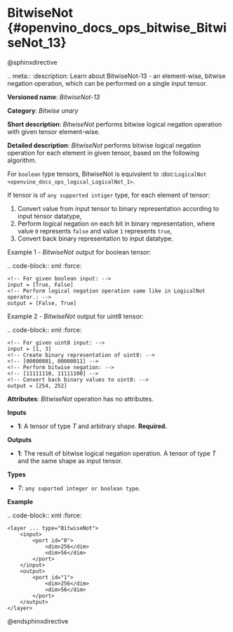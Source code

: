 # BitwiseNot {#openvino_docs_ops_bitwise_BitwiseNot_13}

@sphinxdirective

.. meta::
  :description: Learn about BitwiseNot-13 - an element-wise, bitwise negation operation, which can be performed on a single input tensor.

**Versioned name**: *BitwiseNot-13*

**Category**: *Bitwise unary*

**Short description**: *BitwiseNot* performs bitwise logical negation operation with given tensor element-wise.

**Detailed description**: *BitwiseNot* performs bitwise logical negation operation for each element in given tensor, based on the following algorithm.

For ``boolean`` type tensors, BitwiseNot is equivalent to :doc:`LogicalNot <openvino_docs_ops_logical_LogicalNot_1>`.

If tensor is of ``any supported intiger`` type, for each element of tensor:
1. Convert value from input tensor to binary representation according to input tensor datatype,
2. Perform logical negation on each bit in binary representation, where value ``0`` represents ``false`` and value ``1`` represents ``true``,
3. Convert back binary representation to input datatype.

Example 1 - *BitwiseNot* output for boolean tensor:

.. code-block:: xml
    :force:

    <!-- For given boolean input: -->
    input = [True, False]
    <!-- Perform logical negation operation same like in LogicalNot operator.: -->
    output = [False, True]

Example 2 - *BitwiseNot* output for uint8 tensor:

.. code-block:: xml
    :force:

    <!-- For given uint8 input: -->
    input = [1, 3]
    <!-- Create binary representation of uint8: -->
    <!-- [00000001, 00000011] -->
    <!-- Perform bitwise negation: -->
    <!-- [11111110, 11111100] -->
    <!-- Convert back binary values to uint8: -->
    output = [254, 252]

**Attributes**: *BitwiseNot* operation has no attributes.

**Inputs**

* **1**: A tensor of type *T* and arbitrary shape. **Required.**

**Outputs**

* **1**: The result of bitwise logical negation operation. A tensor of type *T* and the same shape as input tensor.

**Types**

* *T*: ``any suported integer or boolean type``.

**Example**

.. code-block:: xml
    :force:

    <layer ... type="BitwiseNot">
        <input>
            <port id="0">
                <dim>256</dim>
                <dim>56</dim>
            </port>
        </input>
        <output>
            <port id="1">
                <dim>256</dim>
                <dim>56</dim>
            </port>
        </output>
    </layer>


@endsphinxdirective
